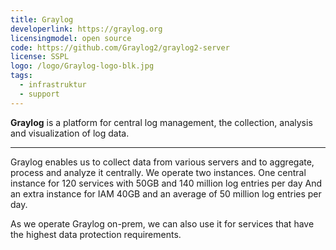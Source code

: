 ```yaml
---
title: Graylog
developerlink: https://graylog.org
licensingmodel: open source
code: https://github.com/Graylog2/graylog2-server
license: SSPL
logo: /logo/Graylog-logo-blk.jpg
tags:
  - infrastruktur
  - support
---
```


**Graylog** is a platform for central log management, the collection, analysis and visualization of log data.

---

Graylog enables us to collect data from various servers and to aggregate, process and analyze it centrally.
We operate two instances.
One central instance for 120 services with 50GB and 140 million log entries per day
And an extra instance for IAM 40GB and an average of 50 million log entries per day.

As we operate Graylog on-prem, we can also use it for services that have the highest data protection requirements.
